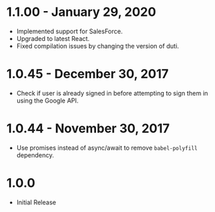 # 1.1.00 - January 29, 2020

- Implemented support for SalesForce.
- Upgraded to latest React.
- Fixed compilation issues by changing the version of duti.

# 1.0.45 - December 30, 2017

- Check if user is already signed in before attempting to sign them in using the Google API.

# 1.0.44 - November 30, 2017

- Use promises instead of async/await to remove `babel-polyfill` dependency.

# 1.0.0

- Initial Release
